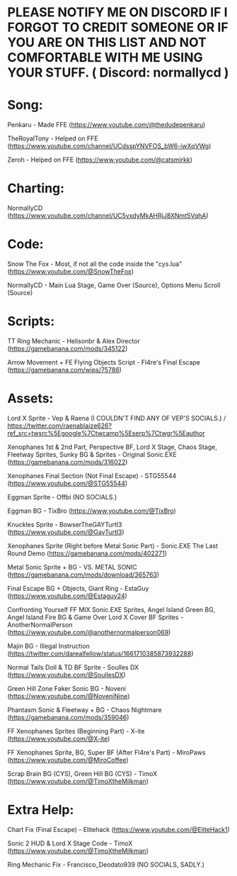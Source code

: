 # PLEASE NOTIFY ME ON DISCORD IF I FORGOT TO CREDIT SOMEONE OR IF YOU ARE ON THIS LIST AND NOT COMFORTABLE WITH ME USING YOUR STUFF. ( Discord: normallycd )

# Song:
Penkaru - Made FFE (https://www.youtube.com/@thedudepenkaru)

TheRoyalTony -  Helped on FFE (https://www.youtube.com/channel/UCdsspYNVFOS_bW6-iwXqVWg)

Zeroh - Helped on FFE (https://www.youtube.com/@catsmirkk)

# Charting:
NormallyCD (https://www.youtube.com/channel/UC5vxdyMkAHRjJ8XNmt5VqhA)

# Code:
Snow The Fox - Most, if not all the code inside the "cys.lua" (https://www.youtube.com/@SnowTheFox)

NormallyCD - Main Lua Stage, Game Over (Source), Options Menu Scroll (Source)

# Scripts:
TT Ring Mechanic - Helisonbr & Alex Director (https://gamebanana.com/mods/345122)

Arrow Movement + FE Flying Objects Script - Fl4re's Final Escape (https://gamebanana.com/wips/75786)

# Assets:

Lord X Sprite - Vep & Raena (I COULDN'T FIND ANY OF VEP'S SOCIALS.) / https://twitter.com/raenablaize626?ref_src=twsrc%5Egoogle%7Ctwcamp%5Eserp%7Ctwgr%5Eauthor

Xenophanes 1st & 2nd Part, Perspective BF, Lord X Stage, Chaos Stage, Fleetway Sprites, Sunky BG & Sprites - Original Sonic.EXE (https://gamebanana.com/mods/316022)

Xenophanes Final Section (Not Final Escape) - STG55544 (https://www.youtube.com/@STG55544)

Eggman Sprite - Offbi (NO SOCIALS.)

Eggman BG - TixBro (https://www.youtube.com/@TixBro)

Knuckles Sprite - BowserTheGAYTurtl3 (https://www.youtube.com/@GayTurtl3)

Xenophanes Sprite (Right before Metal Sonic Part) - Sonic.EXE The Last Round Demo (https://gamebanana.com/mods/402271)

Metal Sonic Sprite + BG - VS. METAL SONIC (https://gamebanana.com/mods/download/365763)

Final Escape BG + Objects, Giant Ring - EstaGuy (https://www.youtube.com/@Estaguy24)

Confronting Yourself FF MIX Sonic.EXE Sprites, Angel Island Green BG, Angel Island Fire BG & Game Over Lord X Cover BF Sprites - AnotherNormalPerson (https://www.youtube.com/@anothernormalperson069)

Majin BG - Illegal Instruction (https://twitter.com/darealfellow/status/1661710385873932288)

Normal Tails Doll & TD BF Sprite - Soulles DX (https://www.youtube.com/@SoullesDX)

Green Hill Zone Faker Sonic BG  - Noveni (https://www.youtube.com/@NoveniNine)

Phantasm Sonic & Fleetway + BG - Chaos Nightmare (https://gamebanana.com/mods/359046)

FF Xenophanes Sprites (Beginning Part) - X-ite (https://www.youtube.com/@X-ite)

FF Xenophanes Sprite, BG, Super BF (After Fl4re's Part) - MiroPaws (https://www.youtube.com/@MiroCoffee)

Scrap Brain BG (CYS), Green Hill BG (CYS) - TimoX (https://www.youtube.com/@TimoXtheMilkman)


# Extra Help:

Chart Fix (Final Escape) - Elitehack (https://www.youtube.com/@EliteHack1)

Sonic 2 HUD & Lord X Stage Code - TimoX (https://www.youtube.com/@TimoXtheMilkman)

Ring Mechanic Fix - Francisco_Deodato939 (NO SOCIALS, SADLY.)
